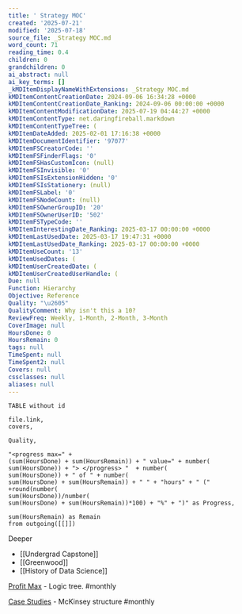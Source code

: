```yaml
---
title: ' Strategy MOC'
created: '2025-07-21'
modified: '2025-07-18'
source_file: _Strategy MOC.md
word_count: 71
reading_time: 0.4
children: 0
grandchildren: 0
ai_abstract: null
ai_key_terms: []
_kMDItemDisplayNameWithExtensions: _Strategy MOC.md
kMDItemContentCreationDate: 2024-09-06 16:34:28 +0000
kMDItemContentCreationDate_Ranking: 2024-09-06 00:00:00 +0000
kMDItemContentModificationDate: 2025-07-19 04:44:27 +0000
kMDItemContentType: net.daringfireball.markdown
kMDItemContentTypeTree: (
kMDItemDateAdded: 2025-02-01 17:16:38 +0000
kMDItemDocumentIdentifier: '97077'
kMDItemFSCreatorCode: ''
kMDItemFSFinderFlags: '0'
kMDItemFSHasCustomIcon: (null)
kMDItemFSInvisible: '0'
kMDItemFSIsExtensionHidden: '0'
kMDItemFSIsStationery: (null)
kMDItemFSLabel: '0'
kMDItemFSNodeCount: (null)
kMDItemFSOwnerGroupID: '20'
kMDItemFSOwnerUserID: '502'
kMDItemFSTypeCode: ''
kMDItemInterestingDate_Ranking: 2025-03-17 00:00:00 +0000
kMDItemLastUsedDate: 2025-03-17 19:47:31 +0000
kMDItemLastUsedDate_Ranking: 2025-03-17 00:00:00 +0000
kMDItemUseCount: '13'
kMDItemUsedDates: (
kMDItemUserCreatedDate: (
kMDItemUserCreatedUserHandle: (
Due: null
Function: Hierarchy
Objective: Reference
Quality: "\u2605"
QualityComment: Why isn't this a 10?
ReviewFreq: Weekly, 1-Month, 2-Month, 3-Month
CoverImage: null
HoursDone: 0
HoursRemain: 0
tags: null
TimeSpent: null
TimeSpent2: null
Covers: null
cssclasses: null
aliases: null
---
```


```dataview
TABLE without id

file.link,
covers,

Quality,

"<progress max=" + 
(sum(HoursDone) + sum(HoursRemain)) + " value=" + number(
sum(HoursDone)) + "> </progress> "  + number(
sum(HoursDone)) + " of " + number(
sum(HoursDone) + sum(HoursRemain)) + " " + "hours" + " (" +round(number(
sum(HoursDone))/number(
sum(HoursDone) + sum(HoursRemain))*100) + "%" + ")" as Progress,

sum(HoursRemain) as Remain
from outgoing([[]])
```



Deeper
- [[Undergrad Capstone]]
- [[Greenwood]]
- [[History of Data Science]]


[Profit Max](Profit%20Max.canvas) - Logic tree. #monthly

[Case Studies](Case%20Studies.md) - McKinsey structure #monthly 

